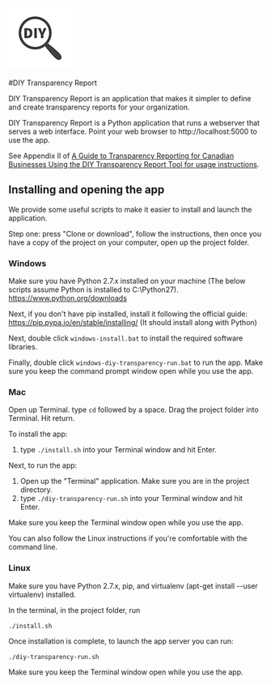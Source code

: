 ![DIY Transparency Report Logo][logo]

#DIY Transparency Report

DIY Transparency Report is an application that makes it simpler to define and create transparency reports for your organization.

DIY Transparency Report is a Python application that runs a webserver that serves a web interface. Point your web browser to http://localhost:5000 to use the app.

See Appendix II of [A Guide to Transparency Reporting for Canadian Businesses Using the DIY Transparency Report Tool for usage instructions](https://www.telecomtransparency.org/wp-content/uploads/2016/06/Transparency-Reporting-Tool-Documentation-1.0.pdf).

## Installing and opening the app
We provide some useful scripts to make it easier to install and launch the application.

Step one: press "Clone or download", follow the instructions, then once you have a copy of the project on your computer, open up the project folder.

### Windows
Make sure you have Python 2.7.x installed on your machine (The below scripts assume Python is installed to C:\Python27). https://www.python.org/downloads

Next, if you don't have pip installed, install it following the official guide: https://pip.pypa.io/en/stable/installing/ (It should install along with Python)

Next, double click `windows-install.bat` to install the required software libraries.

Finally, double click `windows-diy-transparency-run.bat` to run the app. Make sure you keep the command prompt window open while you use the app.

### Mac
Open up Terminal. type `cd` followed by a space. Drag the project folder into Terminal. Hit return.

To install the app:

1.  type `./install.sh` into your Terminal window and hit Enter.

Next, to run the app:

1.  Open up the "Terminal" application. Make sure you are in the project directory.
1.  type `./diy-transparency-run.sh` into your Terminal window and hit Enter.

Make sure you keep the Terminal window open while you use the app.

You can also follow the Linux instructions if you're comfortable with the command line.

### Linux
Make sure you have Python 2.7.x, pip, and virtualenv (apt-get install --user virtualenv) installed.

In the terminal, in the project folder, run

	./install.sh

Once installation is complete, to launch the app server you can run:

	./diy-transparency-run.sh

Make sure you keep the Terminal window open while you use the app.

[logo]: https://raw.githubusercontent.com/andrewhilts/diy-transparency-app/master/static/diy-transparency-logo.png
